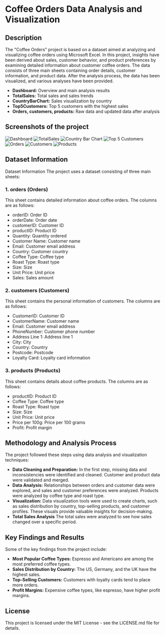 # Coffee Orders Data Analysis and Visualization

## Description
The "Coffee Orders" project is based on a dataset aimed at analyzing and visualizing coffee orders using Microsoft Excel. In this project, insights have been derived about sales, customer behavior, and product preferences by examining detailed information about customer coffee orders. The data consists of three main sheets containing order details, customer information, and product data. After the analysis process, the data has been visualized, and various analyses have been provided.

- **Dashboard:** Overview and main analysis results
- **TotalSales:** Total sales and sales trends
- **CountryBarChart:** Sales visualization by country
- **Top5Customers:** Top 5 customers with the highest sales
- **Orders, customers, products:** Raw data and updated data after analysis

## Screenshots of the project
![Dashboard](images/1_dashboard.png)
![TotalSales](images/2_totalSales.png)
![Country Bar Chart](images/3_countryBarChart.png)
![Top 5 Customers](images/4_top5Customers.png)
![Orders](images/5_orders.png)
![Customers](images/6_customers.png)
![Products](images/7_products.png)

## Dataset Information

Dataset Information
The project uses a dataset consisting of three main sheets:

### 1. orders (Orders)
This sheet contains detailed information about coffee orders. The columns are as follows:

- orderID: Order ID
- orderDate: Order date
- customerID: Customer ID
- productID: Product ID
- Quantity: Quantity ordered
- Customer Name: Customer name
- Email: Customer email address
- Country: Customer country
- Coffee Type: Coffee type
- Roast Type: Roast type
- Size: Size
- Unit Price: Unit price
- Sales: Sales amount
### 2. customers (Customers)
This sheet contains the personal information of customers. The columns are as follows:

- CustomerID: Customer ID
- CustomerName: Customer name
- Email: Customer email address
- PhoneNumber: Customer phone number
- Address Line 1: Address line 1
- City: City
- Country: Country
- Postcode: Postcode
- Loyalty Card: Loyalty card information
### 3. products (Products)
This sheet contains details about coffee products. The columns are as follows:

- productID: Product ID
- Coffee Type: Coffee type
- Roast Type: Roast type
- Size: Size
- Unit Price: Unit price
- Price per 100g: Price per 100 grams
- Profit: Profit margin

## Methodology and Analysis Process

The project followed these steps using data analysis and visualization techniques:

- **Data Cleaning and Preparation:** In the first step, missing data and inconsistencies were identified and cleaned. Customer and product data were validated and merged.
- **Data Analysis:** Relationships between orders and customer data were explored, and sales and customer preferences were analyzed. Products were analyzed by coffee type and roast type.
- **Visualization:** Data visualization tools were used to create charts, such as sales distribution by country, top-selling products, and customer profiles. These visuals provide valuable insights for decision-making.
- **Total Sales Analysis** The total sales were analyzed to see how sales changed over a specific period.

## Key Findings and Results

Some of the key findings from the project include:

- **Most Popular Coffee Types:** Espresso and Americano are among the most preferred coffee types.
- **Sales Distribution by Country:** The US, Germany, and the UK have the highest sales.
- **Top-Selling Customers:** Customers with loyalty cards tend to place more orders.
- **Profit Margins:** Expensive coffee types, like espresso, have higher profit margins.

## License

This project is licensed under the MIT License - see the LICENSE.md file for details.
